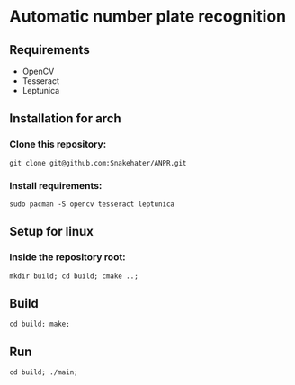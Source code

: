 # Automatic number plate recognition

## Requirements
- OpenCV
- Tesseract
- Leptunica

## Installation for arch

### Clone this repository:
`
git clone git@github.com:Snakehater/ANPR.git
`

### Install requirements:
`
sudo pacman -S opencv tesseract leptunica
`

## Setup for linux

### Inside the repository root:
`
mkdir build;
cd build;
cmake ..;
`

## Build

`
cd build;
make;
`

## Run
`
cd build;
./main;
`

